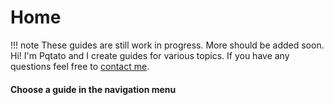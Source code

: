 # Home
!!! note
    These guides are still work in progress. More should be added soon.
Hi! I'm Pqtato and I create guides for various topics. If you have any questions feel free to [contact me](//pqtato.pw/contactme).
#### Choose a guide in the navigation menu
